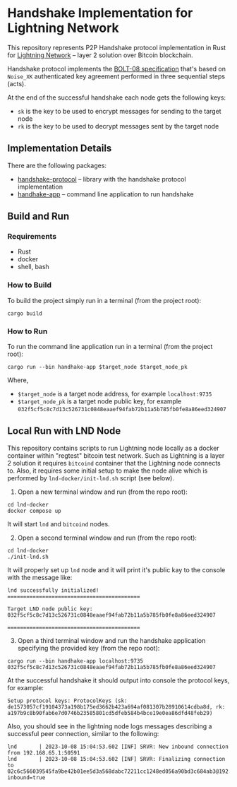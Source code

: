 # Handshake Implementation for Lightning Network

This repository represents P2P Handshake protocol implementation in Rust for
[Lightning Network](https://lightning.network/) – layer 2 solution over Bitcoin blockchain.

Handshake protocol implements the [BOLT-08 specification](https://github.com/lightning/bolts/blob/master/08-transport.md)
that's based on `Noise_XK` authenticated key agreement performed in three sequential steps (acts).

At the end of the successful handshake each node gets the following keys:

- `sk` is the key to be used to encrypt messages for sending to the target node
- `rk` is the key to be used to decrypt messages sent by the target node

## Implementation Details

There are the following packages:

- [handshake-protocol](handshake-protocol) – library with the handshake protocol implementation 
- [handhake-app](handhake-app) – command line application to run handshake

## Build and Run

### Requirements

- Rust
- docker
- shell, bash

### How to Build

To build the project simply run in a terminal (from the project root):

```shell
cargo build
```

### How to Run

To run the command line application run in a terminal (from the project root):

```shell
cargo run --bin handhake-app $target_node $target_node_pk 
```

Where,

- `$target_node` is a target node address, for example `localhost:9735`
- `$target_node_pk` is a target node public key, for example `032f5cf5c8c7d13c526731c0848eaaef94fab72b11a5b785fb0fe8a86eed324907`

## Local Run with LND Node

This repository contains scripts to run Lightning node locally as a docker container within "regtest" 
bitcoin test network. 
Such as Lightning is a layer 2 solution it requires `bitcoind` container that the Lightning node connects to.
Also, it requires some initial setup to make the node alive which is performed by `lnd-docker/init-lnd.sh` script (see below).  

1. Open a new terminal window and run (from the repo root):

```shell
cd lnd-docker
docker compose up
```

It will start `lnd` and `bitcoind` nodes.

2. Open a second terminal window and run (from the repo root):

```shell
cd lnd-docker
./init-lnd.sh
```

It will properly set up `lnd` node and it will print it's public kay to the console with the message like:

```
lnd successfully initialized!
==========================================

Target LND node public key: 032f5cf5c8c7d13c526731c0848eaaef94fab72b11a5b785fb0fe8a86eed324907

==========================================

```

3. Open a third terminal window and run the handshake application specifying the provided key (from the repo root):

```shell
cargo run --bin handhake-app localhost:9735 032f5cf5c8c7d13c526731c0848eaaef94fab72b11a5b785fb0fe8a86eed324907
```

At the successful handshake it should output into console the protocol keys, for example:
```
Setup protocol keys: ProtocolKeys (sk: de1573057cf19104373a198b175ed3662b423a694af081307b28910614cdba8d, rk: a197b9c8b90fab6e7d0746b23585801cd5dfeb584b4bce19e0ea86dfd48feb29)
```

Also, you should see in the lightning node logs messages describing a successful peer connection, similar to the following:
```
lnd       | 2023-10-08 15:04:53.602 [INF] SRVR: New inbound connection from 192.168.65.1:50591
lnd       | 2023-10-08 15:04:53.602 [INF] SRVR: Finalizing connection to 02c6c566039545fa9be42b01ee5d3a568dabc72211cc1248ed056a90bd3c684ab3@192.168.65.1:50591, inbound=true
```
